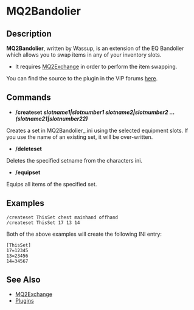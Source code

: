 # MQ2Bandolier

## Description

**MQ2Bandolier**, written by Wassup, is an extension of the EQ Bandolier which allows you to swap items in any of your inventory slots.

* It requires [MQ2Exchange](mq2exchange.md) in order to perform the item swapping.

You can find the source to the plugin in the VIP forums [here](https://macroquest2.com/phpBB3/viewtopic.php?t=12793).

## Commands

* **/createset**  _**slotname1\|slotnumber1 slotname2\|slotnumber2 ... \(slotname21\|slotnumber22\)**_

Creates a set in MQ2Bandolier\_.ini using the selected equipment slots. If you use the name of an existing set, it will be over-written.

* **/deleteset** 

Deletes the specified setname from the characters ini.

* **/equipset** 

Equips all items of the specified set.

## Examples

`/createset ThisSet chest mainhand offhand`  
`/createset ThisSet 17 13 14`

Both of the above examples will create the following INI entry:

`[ThisSet]`  
`17=12345`  
`13=23456`  
`14=34567`

## See Also

* [MQ2Exchange](mq2exchange.md)
* [Plugins](../../documentation/macroquest2-plugins.md)

